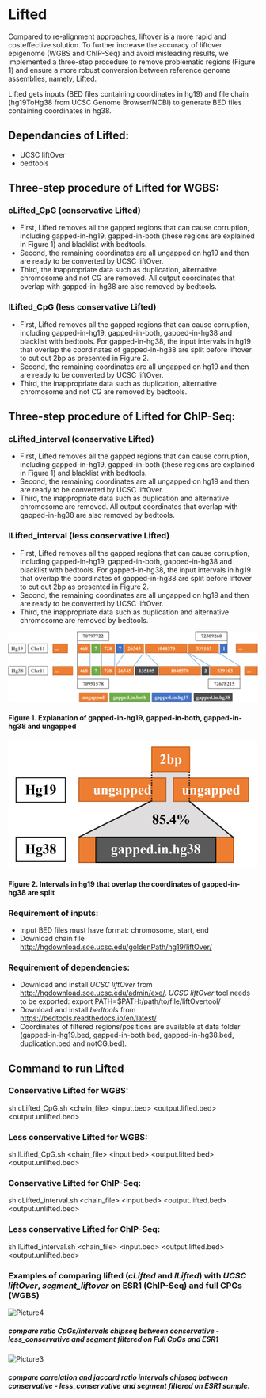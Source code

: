 # Lifted 
Compared to re-alignment approaches, liftover is a more rapid and costeffective solution. To further increase the accuracy of liftover epigenome (WGBS and ChIP-Seq) and avoid misleading results, we implemented a three-step procedure to remove problematic regions (Figure 1) and ensure a more robust conversion between reference genome assemblies, namely, Lifted.

Lifted gets inputs (BED files containing coordinates in hg19) and file chain (hg19ToHg38 from UCSC Genome Browser/NCBI) to generate BED files containing coordinates in hg38.

## Dependancies of Lifted:
* UCSC liftOver
* bedtools

## Three-step procedure of Lifted for WGBS:
### cLifted_CpG (conservative Lifted)
* First, Lifted removes all the gapped regions that can cause corruption, including gapped-in-hg19, gapped-in-both (these regions are explained in Figure 1) and blacklist with bedtools.
* Second, the remaining coordinates are all ungapped on hg19 and then are ready to be converted by UCSC liftOver.
* Third, the inappropriate data such as duplication, alternative chromosome and not CG are removed. All output coordinates that overlap with gapped-in-hg38 are also removed by bedtools.

### lLifted_CpG (less conservative Lifted)
* First, Lifted removes all the gapped regions that can cause corruption, including gapped-in-hg19, gapped-in-both, gapped-in-hg38 and blacklist with bedtools. For gapped-in-hg38, the input intervals in hg19 that overlap the coordinates of gapped-in-hg38 are split before liftover to cut out 2bp as presented in Figure 2.
* Second, the remaining coordinates are all ungapped on hg19 and then are ready to be converted by UCSC liftOver.
* Third, the inappropriate data such as duplication, alternative chromosome and not CG are removed by bedtools.

## Three-step procedure of Lifted for ChIP-Seq:
### cLifted_interval (conservative Lifted)
* First, Lifted removes all the gapped regions that can cause corruption, including gapped-in-hg19, gapped-in-both (these regions are explained in Figure 1) and blacklist with bedtools.
* Second, the remaining coordinates are all ungapped on hg19 and then are ready to be converted by UCSC liftOver.
* Third, the inappropriate data such as duplication and alternative chromosome are removed. All output coordinates that overlap with gapped-in-hg38 are also removed by bedtools.

### lLifted_interval (less conservative Lifted)
* First, Lifted removes all the gapped regions that can cause corruption, including gapped-in-hg19, gapped-in-both, gapped-in-hg38 and blacklist with bedtools. For gapped-in-hg38, the input intervals in hg19 that overlap the coordinates of gapped-in-hg38 are split before liftover to cut out 2bp as presented in Figure 2.
* Second, the remaining coordinates are all ungapped on hg19 and then are ready to be converted by UCSC liftOver.
* Third, the inappropriate data such as duplication and alternative chromosome are removed by bedtools.

![vidu2](figures/Figure_1.png)
#### Figure 1. Explanation of gapped-in-hg19, gapped-in-both, gapped-in-hg38 and ungapped

![vidu1](figures/Figure_2.png)
#### Figure 2. Intervals in hg19 that overlap the coordinates of gapped-in-hg38 are split

### Requirement of inputs:
* Input BED files must have format: chromosome, start, end
* Download chain file http://hgdownload.soe.ucsc.edu/goldenPath/hg19/liftOver/

### Requirement of dependencies:
* Download and install *UCSC liftOver* from http://hgdownload.soe.ucsc.edu/admin/exe/. *UCSC liftOver* tool needs to be exported:
export PATH=$PATH:/path/to/file/liftOvertool/
* Download and install *bedtools* from https://bedtools.readthedocs.io/en/latest/
* Coordinates of filtered regions/positions are available at data folder (gapped-in-hg19.bed, gapped-in-both.bed, gapped-in-hg38.bed, duplication.bed and notCG.bed).

## Command to run Lifted
### Conservative Lifted for WGBS:
sh cLifted_CpG.sh <chain_file> <input.bed> <output.lifted.bed> <output.unlifted.bed>
### Less conservative Lifted for WGBS:
sh lLifted_CpG.sh <chain_file> <input.bed> <output.lifted.bed> <output.unlifted.bed>
### Conservative Lifted for ChIP-Seq:
sh cLifted_interval.sh <chain_file> <input.bed> <output.lifted.bed> <output.unlifted.bed>
### Less conservative Lifted for ChIP-Seq:
sh lLifted_interval.sh <chain_file> <input.bed> <output.lifted.bed> <output.unlifted.bed>

### Examples of comparing lifted (*cLifted* and *lLifted*) with *UCSC liftOver*, *segment_liftover* on ESR1 (ChIP-Seq) and full CPGs (WGBS)

![Picture4](https://user-images.githubusercontent.com/19143879/58645815-4623db00-832e-11e9-9d6a-4ab9fb4581a2.png)
##### compare ratio CpGs/intervals chipseq between conservative - less_conservative and segment filtered on Full CpGs and ESR1
![Picture3](https://user-images.githubusercontent.com/19143879/58645843-5471f700-832e-11e9-9680-a16c354d29b6.png)
##### compare correlation and jaccard ratio intervals chipseq between conservative - less_conservative and segment filtered on ESR1 sample.

